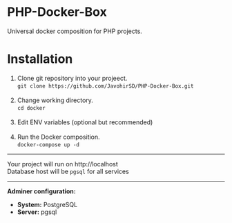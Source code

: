 
# PHP-Docker-Box
Universal docker composition for PHP projects.

# Installation
1. Clone git repository into your projeect. </br>
``` git clone https://github.com/JavohirSD/PHP-Docker-Box.git ```
   </br></br>
2. Change working directory.</br>
``` cd docker ```
   </br></br>
3. Edit ENV variables (optional but recommended)</br>
   </br>
4. Run the Docker composition.</br>
``` docker-compose up -d ```
____
Your project will run on http://localhost </br>
Database host will be ```pgsql``` for all services
___
 **Adminer configuration:**

 - **System:** PostgreSQL 
 - **Server:** pgsql
